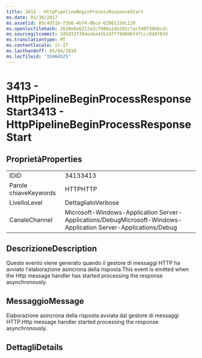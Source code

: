 ```yaml
---
title: 3413 - HttpPipelineBeginProcessResponseStart
ms.date: 03/30/2017
ms.assetid: 85c4d51b-f5b0-4bf4-86ce-6296115dc120
ms.openlocfilehash: 2630e8e6212a3c7988a1de281cfac348f30bbcdc
ms.sourcegitcommit: 3d5d33f384eeba41b2dff79d096f47ccc8d8f03d
ms.translationtype: MT
ms.contentlocale: it-IT
ms.lasthandoff: 05/04/2018
ms.locfileid: "33464525"
---
```

# <a name="3413---httppipelinebeginprocessresponsestart"></a><span data-ttu-id="09907-102">3413 - HttpPipelineBeginProcessResponseStart</span><span class="sxs-lookup"><span data-stu-id="09907-102">3413 - HttpPipelineBeginProcessResponseStart</span></span>
## <a name="properties"></a><span data-ttu-id="09907-103">Proprietà</span><span class="sxs-lookup"><span data-stu-id="09907-103">Properties</span></span>  
  
|||  
|-|-|  
|<span data-ttu-id="09907-104">ID</span><span class="sxs-lookup"><span data-stu-id="09907-104">ID</span></span>|<span data-ttu-id="09907-105">3413</span><span class="sxs-lookup"><span data-stu-id="09907-105">3413</span></span>|  
|<span data-ttu-id="09907-106">Parole chiave</span><span class="sxs-lookup"><span data-stu-id="09907-106">Keywords</span></span>|<span data-ttu-id="09907-107">HTTP</span><span class="sxs-lookup"><span data-stu-id="09907-107">HTTP</span></span>|  
|<span data-ttu-id="09907-108">Livello</span><span class="sxs-lookup"><span data-stu-id="09907-108">Level</span></span>|<span data-ttu-id="09907-109">Dettagliato</span><span class="sxs-lookup"><span data-stu-id="09907-109">Verbose</span></span>|  
|<span data-ttu-id="09907-110">Canale</span><span class="sxs-lookup"><span data-stu-id="09907-110">Channel</span></span>|<span data-ttu-id="09907-111">Microsoft-Windows-Application Server-Applications/Debug</span><span class="sxs-lookup"><span data-stu-id="09907-111">Microsoft-Windows-Application Server-Applications/Debug</span></span>|  
  
## <a name="description"></a><span data-ttu-id="09907-112">Descrizione</span><span class="sxs-lookup"><span data-stu-id="09907-112">Description</span></span>  
 <span data-ttu-id="09907-113">Questo evento viene generato quando il gestore di messaggi HTTP ha avviato l'elaborazione asincrona della risposta.</span><span class="sxs-lookup"><span data-stu-id="09907-113">This event is emitted when the Http message handler has started processing the response asynchronously.</span></span>  
  
## <a name="message"></a><span data-ttu-id="09907-114">Messaggio</span><span class="sxs-lookup"><span data-stu-id="09907-114">Message</span></span>  
 <span data-ttu-id="09907-115">Elaborazione asincrona della risposta avviata dal gestore di messaggi HTTP.</span><span class="sxs-lookup"><span data-stu-id="09907-115">Http message handler started processing the response asynchronously.</span></span>  
  
## <a name="details"></a><span data-ttu-id="09907-116">Dettagli</span><span class="sxs-lookup"><span data-stu-id="09907-116">Details</span></span>
